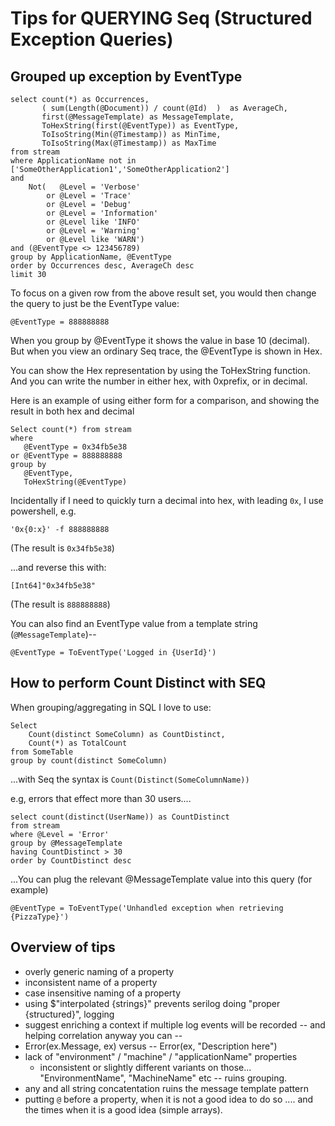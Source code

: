 # Tips for QUERYING Seq (Structured Exception Queries)


## Grouped up exception by EventType


	select count(*) as Occurrences,
		   ( sum(Length(@Document)) / count(@Id)  )  as AverageCh,
		   first(@MessageTemplate) as MessageTemplate,
		   ToHexString(first(@EventType)) as EventType,
		   ToIsoString(Min(@Timestamp)) as MinTime,
		   ToIsoString(Max(@Timestamp)) as MaxTime
	from stream
	where ApplicationName not in  ['SomeOtherApplication1','SomeOtherApplication2']
	and
		Not(   @Level = 'Verbose'
			or @Level = 'Trace'
			or @Level = 'Debug'
			or @Level = 'Information'
			or @Level like 'INFO'
			or @Level = 'Warning'
			or @Level like 'WARN')
	and (@EventType <> 123456789)
	group by ApplicationName, @EventType
	order by Occurrences desc, AverageCh desc
	limit 30


To focus on a given row from the above result set, you would then change the query to just be the EventType value:

	@EventType = 888888888



When you group by @EventType it shows the value in base 10 (decimal). But when you view an ordinary Seq trace, the @EventType is shown in Hex.

You can show the Hex representation by using the ToHexString function. And you can write the number in either hex, with 0xprefix, or in decimal.

Here is an example of using either form for a comparison, and showing the result in both hex and decimal


	Select count(*) from stream
	where
	   @EventType = 0x34fb5e38
	or @EventType = 888888888
	group by
	   @EventType,
	   ToHexString(@EventType)

Incidentally if I need to quickly turn a decimal into hex, with leading `0x`, I use powershell, e.g.

	'0x{0:x}' -f 888888888


(The result is `0x34fb5e38`)

...and reverse this with:

	[Int64]"0x34fb5e38"

(The result is `888888888`)


You can also find an EventType value from a template string (`@MessageTemplate`)--

    @EventType = ToEventType('Logged in {UserId}')



## How to perform Count Distinct with SEQ

When grouping/aggregating in SQL I love to use:

	Select
		Count(distinct SomeColumn) as CountDistinct,
		Count(*) as TotalCount
	from SomeTable
	group by count(distinct SomeColumn)

...with Seq the syntax is `Count(Distinct(SomeColumnName))`

e.g, errors that effect more than 30 users....


    select count(distinct(UserName)) as CountDistinct
	from stream
	where @Level = 'Error'
	group by @MessageTemplate
	having CountDistinct > 30
	order by CountDistinct desc


...You can plug the relevant @MessageTemplate value into this query (for example)

	@EventType = ToEventType('Unhandled exception when retrieving {PizzaType}')



## Overview of tips


- overly generic naming of a property
- inconsistent name of a property
- case insensitive naming of a property
- using $"interpolated {strings}" prevents serilog doing "proper {structured}", logging
- suggest enriching a context if multiple log events will be recorded -- and helping correlation anyway you can -- 
- Error(ex.Message, ex) versus -- Error(ex, "Description here")
- lack of "environment" / "machine" / "applicationName" properties
	- inconsistent or slightly different variants on those... "EnvironmentName", "MachineName" etc -- ruins grouping.
- any and all string concatentation  ruins the message template pattern
- putting `@` before a property, when it is not a good idea to do so .... and the times when it is a good idea (simple arrays).